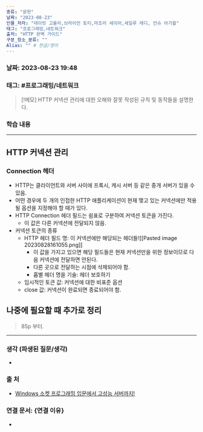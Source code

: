 ```yaml
---
종류: "문헌"
날짜: "2023-08-23"
인물_저자: "데이빗 고울리,브라이언 토티,마조리 세이어,세일루 레디, 안슈 아가왈"
태그: "프로그래밍,네트워크"
출처: "HTTP 완벽 가이드"
구분_장소_분류: ""
Alias: "" # 한글/영어
---
```


### 날짜: 2023-08-23 19:48
### 태그: #프로그래밍/네트워크

>[!메모]
> HTTP 커넥션 관리에 대한 오해와 잘못 작성된 규칙 및 동작들을 설명한다.

### 학습 내용
---
## HTTP 커넥션 관리
### Connection 헤더
- HTTP는 클라이언트와 서버 사이에 프록시, 캐시 서버 등 같은 중개 서버가 있을 수 있음.
- 어떤 경우에 두 개의 인접한 HTTP 애플리케이션이 현재 맺고 있는 커넥션에만 적용될 옵션을 지정해야 할 때가 있다.
- HTTP Connection 헤더 필드는 쉼표로 구분하여 커넥션 토큰을 가진다.
	- 이 값은 다른 커넥션에 전달되지 않음.
- 커넥션 토큰의 종류
	- HTTP 헤더 필드 명: 이 커넥션에만 해당되는 헤더들![[Pasted image 20230828161055.png]]
		- 이 값을 가지고 있으면 해당 필드들은 현재 커넥션만을 위한 정보이므로 다음 커넥션에 전달하면 안된다.
		- 다른 곳으로 전달하는 시점에 삭제되어야 함.
		- 홉별 헤더 명을 기술: 헤더 보호하기
	- 임시적인 토큰 값: 커넥션에 대한 비표준 옵션
	- close 값: 커넥션이 완료되면 종료되어야 함.
## 나중에 필요할 때 추가로 정리
> 85p 부터.

---
### 생각 (파생된 질문/생각)
- 
### 출 처
- [Windows 소켓 프로그래밍 입문에서 고성능 서버까지! ](https://www.inflearn.com/course/%EC%9C%88%EB%8F%84%EC%9A%B0-%EC%86%8C%EC%BC%93-%EC%9E%85%EB%AC%B8-%EA%B3%A0%EC%84%B1%EB%8A%A5-%EC%84%9C%EB%B2%84)

### 연결 문서: {연결 이유}
- 